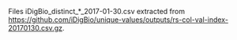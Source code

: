 Files iDigBio_distinct_*_2017-01-30.csv extracted from https://github.com/iDigBio/unique-values/outputs/rs-col-val-index-20170130.csv.gz.
